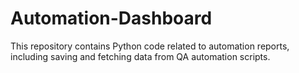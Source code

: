 # Automation-Dashboard
This repository contains Python code related to automation reports, including saving and fetching data from QA automation scripts.
